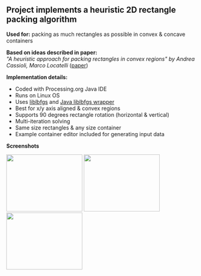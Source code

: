 ## Project implements a heuristic 2D rectangle packing algorithm ##


**Used for:** packing as much rectangles as possible in convex & concave containers

**Based on ideas described in paper:**<br />
_"A heuristic approach for packing rectangles in convex
regions" by Andrea Cassioli, Marco Locatelli_ ([paper](https://code.google.com/p/convex-rect-pack/source/browse/trunk/docs/))

**Implementation details:**
  * Coded with Processing.org Java IDE
  * Runs on Linux OS
  * Uses [liblbfgs](http://www.chokkan.org/software/liblbfgs/) and [Java liblbfgs wrapper](https://github.com/mkobos/lbfgsb_wrapper)
  * Best for x/y axis aligned & convex regions
  * Supports 90 degrees rectangle rotation (horizontal & vertical)
  * Multi-iteration solving
  * Same size rectangles & any size container
  * Example container editor included for generating input data

**Screenshots**

<a href='http://convex-rect-pack.googlecode.com/svn/trunk/img/pic1.png'><img src='http://convex-rect-pack.googlecode.com/svn/trunk/img/pic1.png' width='200' height='150' /></a>
<a href='http://convex-rect-pack.googlecode.com/svn/trunk/img/pic2.png'><img src='http://convex-rect-pack.googlecode.com/svn/trunk/img/pic2.png' width='200' height='150' /></a>
<a href='http://convex-rect-pack.googlecode.com/svn/trunk/img/pic3.png'><img src='http://convex-rect-pack.googlecode.com/svn/trunk/img/pic3.png' width='200' height='150' /></a>
